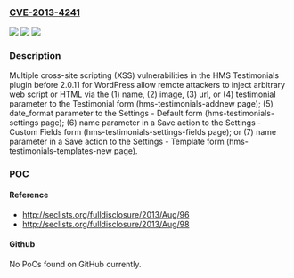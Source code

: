 ### [CVE-2013-4241](https://cve.mitre.org/cgi-bin/cvename.cgi?name=CVE-2013-4241)
![](https://img.shields.io/static/v1?label=Product&message=HMS%20Testimonials&color=blue)
![](https://img.shields.io/static/v1?label=Version&message=n%2Fa&color=blue)
![](https://img.shields.io/static/v1?label=Vulnerability&message=Cross-Site%20Scripting&color=brighgreen)

### Description

Multiple cross-site scripting (XSS) vulnerabilities in the HMS Testimonials plugin before 2.0.11 for WordPress allow remote attackers to inject arbitrary web script or HTML via the (1) name, (2) image, (3) url, or (4) testimonial parameter to the Testimonial form (hms-testimonials-addnew page); (5) date_format parameter to the Settings - Default form (hms-testimonials-settings page); (6) name parameter in a Save action to the Settings - Custom Fields form (hms-testimonials-settings-fields page); or (7) name parameter in a Save action to the Settings - Template form (hms-testimonials-templates-new page).

### POC

#### Reference
- http://seclists.org/fulldisclosure/2013/Aug/96
- http://seclists.org/fulldisclosure/2013/Aug/98

#### Github
No PoCs found on GitHub currently.

